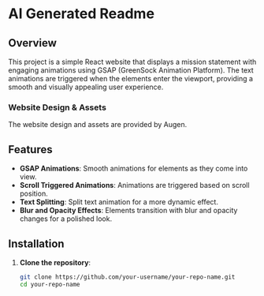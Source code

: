 # **AI Generated Readme**

## Overview

This project is a simple React website that displays a mission statement with engaging animations using GSAP (GreenSock Animation Platform). The text animations are triggered when the elements enter the viewport, providing a smooth and visually appealing user experience.

### Website Design & Assets

The website design and assets are provided by Augen.

## Features

- **GSAP Animations**: Smooth animations for elements as they come into view.
- **Scroll Triggered Animations**: Animations are triggered based on scroll position.
- **Text Splitting**: Split text animation for a more dynamic effect.
- **Blur and Opacity Effects**: Elements transition with blur and opacity changes for a polished look.

## Installation

1. **Clone the repository**:
   ```bash
   git clone https://github.com/your-username/your-repo-name.git
   cd your-repo-name
